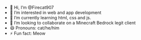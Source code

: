 - 👋 Hi, I’m @Firecat907
- 👀 I’m interested in web and app development
- 🌱 I’m currently learning html, css and js. 
- 💞️ I’m looking to collaborate on a Minecraft Bedrock legit client 
- 😄 Pronouns: cat/he/him
- ⚡ Fun fact: Meow

<!---
Firecat907/Firecat907 is a ✨ special ✨ repository because its `README.md` (this file) appears on your GitHub profile.
You can click the Preview link to take a look at your changes.
--->

